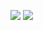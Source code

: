 ![](https://github.com/CatslinSama/Minimize/blob/main/public/image/show1.png)
![](https://github.com/CatslinSama/Minimize/blob/main/public/image/show2.png)
